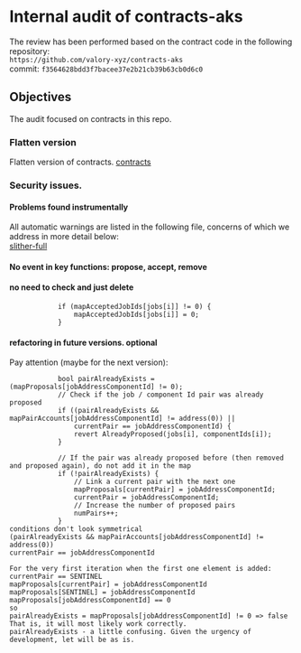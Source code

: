 # Internal audit of contracts-aks
The review has been performed based on the contract code in the following repository:<br>
`https://github.com/valory-xyz/contracts-aks` <br>
commit: `f3564628bdd3f7bacee37e2b21cb39b63cb0d6c0` <br> 

## Objectives
The audit focused on contracts in this repo.

### Flatten version
Flatten version of contracts. [contracts](https://github.com/valory-xyz/contracts-aks/blob/main/audits/internal/analysis/contracts)

### Security issues.
#### Problems found instrumentally
All automatic warnings are listed in the following file, concerns of which we address in more detail below: <br>
[slither-full](https://github.com/valory-xyz/contracts-aks/blob/main/audits/internal/analysis/slither_full.txt) <br>

#### No event in key functions: propose, accept, remove

#### no need to check and just delete
```
            if (mapAcceptedJobIds[jobs[i]] != 0) {
                mapAcceptedJobIds[jobs[i]] = 0;
            }
```
#### refactoring in future versions. optional 
Pay attention (maybe for the next version):
```
            bool pairAlreadyExists = (mapProposals[jobAddressComponentId] != 0);
            // Check if the job / component Id pair was already proposed
            if ((pairAlreadyExists && mapPairAccounts[jobAddressComponentId] != address(0)) ||
                currentPair == jobAddressComponentId) {
                revert AlreadyProposed(jobs[i], componentIds[i]);
            }

            // If the pair was already proposed before (then removed and proposed again), do not add it in the map
            if (!pairAlreadyExists) {
                // Link a current pair with the next one
                mapProposals[currentPair] = jobAddressComponentId;
                currentPair = jobAddressComponentId;
                // Increase the number of proposed pairs
                numPairs++;
            }
conditions don't look symmetrical
(pairAlreadyExists && mapPairAccounts[jobAddressComponentId] != address(0)) 
currentPair == jobAddressComponentId

For the very first iteration when the first one element is added:
currentPair == SENTINEL
mapProposals[currentPair] = jobAddressComponentId
mapProposals[SENTINEL] = jobAddressComponentId
mapProposals[jobAddressComponentId] == 0
so
pairAlreadyExists = mapProposals[jobAddressComponentId] != 0 => false
That is, it will most likely work correctly.
pairAlreadyExists - a little confusing. Given the urgency of development, let will be as is.
```
